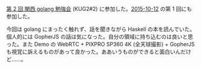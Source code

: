 [第 2 回 関西 golang 勉強会](http://kug2.connpass.com/event/23647/)  (KUG2#2)  に参加した。[2015-10-12][] の第 1 回にも参加した。

今回は golang にまったく触れず、話を聞きながら Haskell の本を読んでいた。個人的には GopherJS の話は気になった。自分の領域に持ち込むのは良いと思った。また Demo の WebRTC + PIXPRO SP360 4K (全天球撮影) + GopherJS も視覚に訴えるものがあって良かった。ああいうものができると面白いんだけど……。

[2015-10-12]: http://blog.bouzuya.net/2015/10/12/
